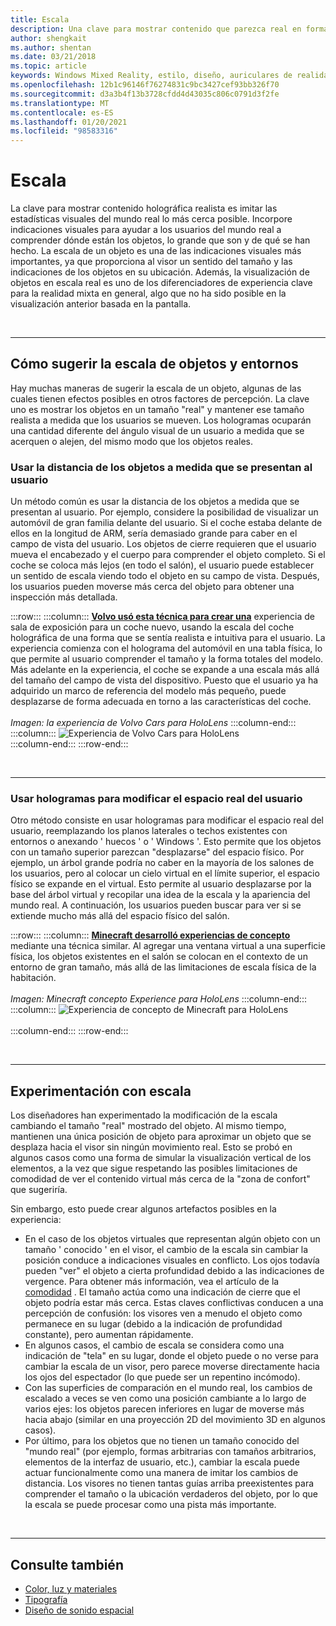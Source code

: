 ```yaml
---
title: Escala
description: Una clave para mostrar contenido que parezca real en forma de holograma es imitar las estadísticas visuales del mundo real de la manera más semejante posible.
author: shengkait
ms.author: shentan
ms.date: 03/21/2018
ms.topic: article
keywords: Windows Mixed Reality, estilo, diseño, auriculares de realidad mixta, auriculares de realidad mixta de Windows, auriculares de realidad virtual, HoloLens, escala, hologramas
ms.openlocfilehash: 12b1c96146f76274831c9bc3427cef93bb326f70
ms.sourcegitcommit: d3a3b4f13b3728cfdd4d43035c806c0791d3f2fe
ms.translationtype: MT
ms.contentlocale: es-ES
ms.lasthandoff: 01/20/2021
ms.locfileid: "98583316"
---
```

# <a name="scale"></a>Escala

La clave para mostrar contenido holográfica realista es imitar las estadísticas visuales del mundo real lo más cerca posible. Incorpore indicaciones visuales para ayudar a los usuarios del mundo real a comprender dónde están los objetos, lo grande que son y de qué se han hecho. La escala de un objeto es una de las indicaciones visuales más importantes, ya que proporciona al visor un sentido del tamaño y las indicaciones de los objetos en su ubicación. Además, la visualización de objetos en escala real es uno de los diferenciadores de experiencia clave para la realidad mixta en general, algo que no ha sido posible en la visualización anterior basada en la pantalla.

<br>

---

## <a name="how-to-suggest-the-scale-of-objects-and-environments"></a>Cómo sugerir la escala de objetos y entornos

Hay muchas maneras de sugerir la escala de un objeto, algunas de las cuales tienen efectos posibles en otros factores de percepción. La clave uno es mostrar los objetos en un tamaño "real" y mantener ese tamaño realista a medida que los usuarios se mueven. Los hologramas ocuparán una cantidad diferente del ángulo visual de un usuario a medida que se acerquen o alejen, del mismo modo que los objetos reales.

### <a name="use-the-distance-of-objects-as-theyre-presented-to-the-user"></a>Usar la distancia de los objetos a medida que se presentan al usuario

Un método común es usar la distancia de los objetos a medida que se presentan al usuario. Por ejemplo, considere la posibilidad de visualizar un automóvil de gran familia delante del usuario. Si el coche estaba delante de ellos en la longitud de ARM, sería demasiado grande para caber en el campo de vista del usuario. Los objetos de cierre requieren que el usuario mueva el encabezado y el cuerpo para comprender el objeto completo. Si el coche se coloca más lejos (en todo el salón), el usuario puede establecer un sentido de escala viendo todo el objeto en su campo de vista. Después, los usuarios pueden moverse más cerca del objeto para obtener una inspección más detallada.

:::row:::
    :::column:::
        **[Volvo usó esta técnica para crear una](https://www.youtube.com/watch?v=DilzwF90vec)** experiencia de sala de exposición para un coche nuevo, usando la escala del coche holográfica de una forma que se sentía realista e intuitiva para el usuario. La experiencia comienza con el holograma del automóvil en una tabla física, lo que permite al usuario comprender el tamaño y la forma totales del modelo. Más adelante en la experiencia, el coche se expande a una escala más allá del tamaño del campo de vista del dispositivo. Puesto que el usuario ya ha adquirido un marco de referencia del modelo más pequeño, puede desplazarse de forma adecuada en torno a las características del coche.<br>
        <br>
        *Imagen: la experiencia de Volvo Cars para HoloLens*
    :::column-end:::
        :::column:::
       ![Experiencia de Volvo Cars para HoloLens](images/volvo-cars-microsoft-hololens-experience01-640px.jpg)<br>
    :::column-end:::
:::row-end:::


<br>

---

### <a name="use-holograms-to-modify-the-users-real-space"></a>Usar hologramas para modificar el espacio real del usuario

Otro método consiste en usar hologramas para modificar el espacio real del usuario, reemplazando los planos laterales o techos existentes con entornos o anexando ' huecos ' o ' Windows '. Esto permite que los objetos con un tamaño superior parezcan "desplazarse" del espacio físico. Por ejemplo, un árbol grande podría no caber en la mayoría de los salones de los usuarios, pero al colocar un cielo virtual en el límite superior, el espacio físico se expande en el virtual. Esto permite al usuario desplazarse por la base del árbol virtual y recopilar una idea de la escala y la apariencia del mundo real. A continuación, los usuarios pueden buscar para ver si se extiende mucho más allá del espacio físico del salón.

:::row:::
    :::column:::
        **[Minecraft desarrolló experiencias de concepto](https://minecraft.net/)** mediante una técnica similar. Al agregar una ventana virtual a una superficie física, los objetos existentes en el salón se colocan en el contexto de un entorno de gran tamaño, más allá de las limitaciones de escala física de la habitación.<br>
        <br>
        *Imagen: Minecraft concepto Experience para HoloLens*
    :::column-end:::
        :::column:::
       ![Experiencia de concepto de Minecraft para HoloLens](images/800px-minecraftwindow-640px.jpg)<br><br>
    :::column-end:::
:::row-end:::


<br>

---


## <a name="experimenting-with-scale"></a>Experimentación con escala

Los diseñadores han experimentado la modificación de la escala cambiando el tamaño "real" mostrado del objeto. Al mismo tiempo, mantienen una única posición de objeto para aproximar un objeto que se desplaza hacia el visor sin ningún movimiento real. Esto se probó en algunos casos como una forma de simular la visualización vertical de los elementos, a la vez que sigue respetando las posibles limitaciones de comodidad de ver el contenido virtual más cerca de la "zona de confort" que sugeriría.

Sin embargo, esto puede crear algunos artefactos posibles en la experiencia:
* En el caso de los objetos virtuales que representan algún objeto con un tamaño ' conocido ' en el visor, el cambio de la escala sin cambiar la posición conduce a indicaciones visuales en conflicto. Los ojos todavía pueden "ver" el objeto a cierta profundidad debido a las indicaciones de vergence. Para obtener más información, vea el artículo de la [comodidad](comfort.md) . El tamaño actúa como una indicación de cierre que el objeto podría estar más cerca. Estas claves conflictivas conducen a una percepción de confusión: los visores ven a menudo el objeto como permanece en su lugar (debido a la indicación de profundidad constante), pero aumentan rápidamente.
* En algunos casos, el cambio de escala se considera como una indicación de "tela" en su lugar, donde el objeto puede o no verse para cambiar la escala de un visor, pero parece moverse directamente hacia los ojos del espectador (lo que puede ser un repentino incómodo).
* Con las superficies de comparación en el mundo real, los cambios de escalado a veces se ven como una posición cambiante a lo largo de varios ejes: los objetos parecen inferiores en lugar de moverse más hacia abajo (similar en una proyección 2D del movimiento 3D en algunos casos).
* Por último, para los objetos que no tienen un tamaño conocido del "mundo real" (por ejemplo, formas arbitrarias con tamaños arbitrarios, elementos de la interfaz de usuario, etc.), cambiar la escala puede actuar funcionalmente como una manera de imitar los cambios de distancia. Los visores no tienen tantas guías arriba preexistentes para comprender el tamaño o la ubicación verdaderos del objeto, por lo que la escala se puede procesar como una pista más importante.

<br>

---

## <a name="see-also"></a>Consulte también
* [Color, luz y materiales](./color-light-and-materials.md)
* [Tipografía](typography.md)
* [Diseño de sonido espacial](spatial-sound-design.md)